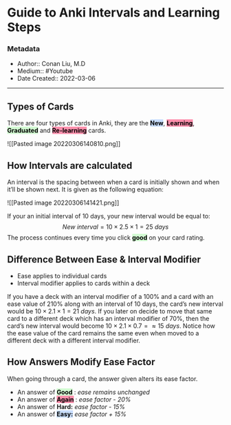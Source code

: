 # Guide to Anki Intervals and Learning Steps

### Metadata
- Author:: Conan Liu, M.D
- Medium:: #Youtube 
- Date Created:: 2022-03-06
- - - 

## Types of Cards
There are four types of cards in Anki, they are the
**<mark style="background: #ADCCFFA6;">New</mark>**, **<mark style="background: #FF5582A6;">Learning</mark>**, **<mark style="background: #BBFABBA6;">Graduated</mark>**  and **<mark style="background: #FF5582A6;">Re-learning</mark>** cards.

![[Pasted image 20220306140810.png]]

## How Intervals are calculated

An interval is the spacing between when a card is initially shown and when it’ll be shown next. It is given as the following equation:

![[Pasted image 20220306141421.png]]

If your an initial interval of 10 days, your new interval would be equal to:$$New\ interval=10\times 2.5\times 1=25\ days$$The process continues every time you click **<mark style="background: #BBFABBA6;">good</mark>** on your card rating.

## Difference Between Ease & Interval Modifier
- Ease applies to individual cards 
- Interval modifier applies to cards within a deck

If you have a deck with an interval modifier of a 100% and a card with an ease value of 210% along with an interval of 10 days, the card’s new interval would be $10\times 2.1\times 1=21\ days$. If you later on decide to move that same card to a different deck which has an interval modifier of 70%, then the card’s new interval would become $10\times 2.1\times 0.7= \approx15\ days$. Notice how the ease value of the card remains the same even when moved to a different deck with a different interval modifier.

## How Answers Modify Ease Factor
When going through a card, the answer given alters its ease factor.

- An answer of <mark style="background: #BBFABBA6;">**Good**</mark> : *ease remains unchanged*
- An answer of <mark style="background: #FF5582A6;"> **Again**</mark> : *ease factor - 20%*
- An answer of **Hard:** *ease factor - 15%*
- An answer of <mark style="background: #ADCCFFA6;">**Easy:**</mark> *ease factor + 15%*

